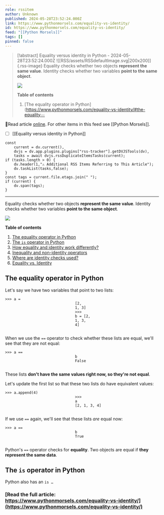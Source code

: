 ```yaml
---
role: rssitem
author: Unknown
published: 2024-05-28T23:52:24.000Z
link: https://www.pythonmorsels.com/equality-vs-identity/
id: https://www.pythonmorsels.com/equality-vs-identity/
feed: "[[Python Morsels]]"
tags: []
pinned: false
---
```


> [!abstract] Equality versus identity in Python - 2024-05-28T23:52:24.000Z
> ![[RSS/assets/RSSdefaultImage.svg|200x200]]{.rss-image}
> Equality checks whether two objects **represent the same value**. Identity checks whether two variables **point to the same object**.
> 
> ![](https://i.vimeocdn.com/filter/overlay?src0=https%3A%2F%2Fi.vimeocdn.com%2Fvideo%2F1859635053-5a5a328c38769260b233cb1fae005603a26ff65e609fba2d15a8af03ad563ba9-d_1920x1080&src1=http%3A%2F%2Ff.vimeocdn.com%2Fp%2Fimages%2Fcrawler_play.png)
> 
> **Table of contents**
> 
> 1. [The equality operator in Python](https://www.pythonmorsels.com/equality-vs-identity/#the-equality⋯

🔗Read article [online](https://www.pythonmorsels.com/equality-vs-identity/). For other items in this feed see [[Python Morsels]].

- [ ] [[Equality versus identity in Python]]

~~~dataviewjs
const
    current = dv.current(),
	dvjs = dv.app.plugins.plugins["rss-tracker"].getDVJSTools(dv),
	tasks = await dvjs.rssDuplicateItemsTasks(current);
if (tasks.length > 0) {
	dv.header(1,"⚠ Additional RSS Items Referring to This Article");
    dv.taskList(tasks,false);
}
const tags = current.file.etags.join(" ");
if (current) {
	dv.span(tags);
}
~~~

- - -
Equality checks whether two objects **represent the same value**. Identity checks whether two variables **point to the same object**.

![](https://i.vimeocdn.com/filter/overlay?src0=https%3A%2F%2Fi.vimeocdn.com%2Fvideo%2F1859635053-5a5a328c38769260b233cb1fae005603a26ff65e609fba2d15a8af03ad563ba9-d_1920x1080&src1=http%3A%2F%2Ff.vimeocdn.com%2Fp%2Fimages%2Fcrawler_play.png)

**Table of contents**

1. [The equality operator in Python](https://www.pythonmorsels.com/equality-vs-identity/#the-equality-operator-in-python)
2. [The `is` operator in Python](https://www.pythonmorsels.com/equality-vs-identity/#the-is-operator-in-python)
3. [How equality and identity work differently?](https://www.pythonmorsels.com/equality-vs-identity/#how-equality-and-identity-work-differently)
4. [Inequality and non-identity operators](https://www.pythonmorsels.com/equality-vs-identity/#inequality-and-non-identity-operators)
5. [Where are identity checks used?](https://www.pythonmorsels.com/equality-vs-identity/#where-are-identity-checks-used)
6. [Equality vs. Identity](https://www.pythonmorsels.com/equality-vs-identity/#equality-vs-identity)

## The equality operator in Python

Let's say we have two variables that point to two lists:

```undefined
>>> a =
                                [2,
                                1, 3]
                                >>>
                                b = [2,
                                1, 3,
                                4]
                                
```

When we use the `==` operator to check whether these lists are equal, we'll see that they are not equal:

```undefined
>>> a ==
                                b
                                False
                                
```

These lists **don't have the same values right now, so they're not equal**.

Let's update the first list so that these two lists do have equivalent values:

```undefined
>>> a.append(4)
                                >>>
                                a
                                [2, 1, 3, 4]
                                
```

If we use `==` again, we'll see that these lists _are_ equal now:

```undefined
>>> a ==
                                b
                                True
                                
```

Python's `==` operator checks for **equality**. Two objects are equal if **they represent the same data**.

## The `is` operator in Python

Python also has an `is …`

### [Read the full article: https://www.pythonmorsels.com/equality-vs-identity/](https://www.pythonmorsels.com/equality-vs-identity/)